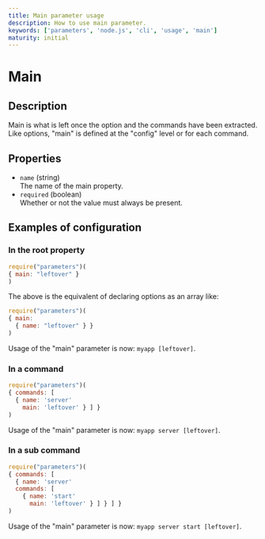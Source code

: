 ```yaml
---
title: Main parameter usage
description: How to use main parameter.
keywords: ['parameters', 'node.js', 'cli', 'usage', 'main']
maturity: initial
---
```


# Main

## Description

Main is what is left once the option and the commands have been extracted. 
Like options, "main" is defined at the "config" level or for each command.

## Properties

* `name` (string)   
  The name of the main property.
* `required` (boolean)   
  Whether or not the value must always be present.
  
## Examples of configuration

### In the root property

```js
require("parameters")(
{ main: "leftover" }
)
```

The above is the equivalent of declaring options as an array like:

```js
require("parameters")(
{ main:
  { name: "leftover" } }
)
```

Usage of the "main" parameter is now:
`myapp [leftover]`.

### In a command

```js
require("parameters")(
{ commands: [
  { name: 'server'
    main: 'leftover' } ] }
)
```

Usage of the "main" parameter is now:
`myapp server [leftover]`.


### In a sub command

```js
require("parameters")(
{ commands: [
  { name: 'server'
  commands: [
    { name: 'start'
      main: 'leftover' } ] } ] }
)
```

Usage of the "main" parameter is now:
`myapp server start [leftover]`.
